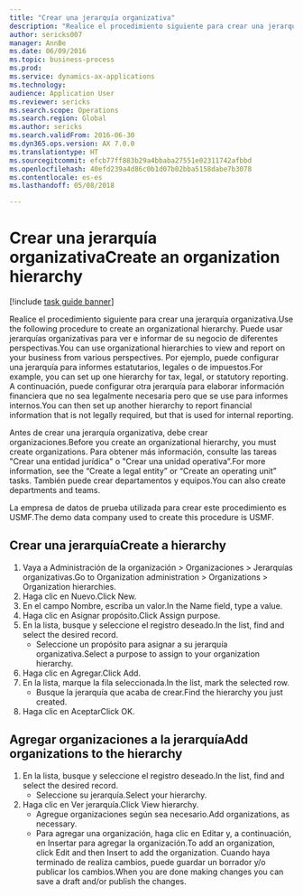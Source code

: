 ```yaml
--- 
title: "Crear una jerarquía organizativa"
description: "Realice el procedimiento siguiente para crear una jerarquía organizativa."
author: sericks007
manager: AnnBe
ms.date: 06/09/2016
ms.topic: business-process
ms.prod: 
ms.service: dynamics-ax-applications
ms.technology: 
audience: Application User
ms.reviewer: sericks
ms.search.scope: Operations
ms.search.region: Global
ms.author: sericks
ms.search.validFrom: 2016-06-30
ms.dyn365.ops.version: AX 7.0.0
ms.translationtype: HT
ms.sourcegitcommit: efcb77ff883b29a4bbaba27551e02311742afbbd
ms.openlocfilehash: 40efd239a4d86c0b1d07b02bba5158dabe7b3078
ms.contentlocale: es-es
ms.lasthandoff: 05/08/2018

---
```

# <a name="create-an-organization-hierarchy"></a><span data-ttu-id="92862-103">Crear una jerarquía organizativa</span><span class="sxs-lookup"><span data-stu-id="92862-103">Create an organization hierarchy</span></span>

[!include [task guide banner](../../includes/task-guide-banner.md)]

<span data-ttu-id="92862-104">Realice el procedimiento siguiente para crear una jerarquía organizativa.</span><span class="sxs-lookup"><span data-stu-id="92862-104">Use the following procedure to create an organizational hierarchy.</span></span> <span data-ttu-id="92862-105">Puede usar jerarquías organizativas para ver e informar de su negocio de diferentes perspectivas.</span><span class="sxs-lookup"><span data-stu-id="92862-105">You can use organizational hierarchies to view and report on your business from various perspectives.</span></span> <span data-ttu-id="92862-106">Por ejemplo, puede configurar una jerarquía para informes estatutarios, legales o de impuestos.</span><span class="sxs-lookup"><span data-stu-id="92862-106">For example, you can set up one hierarchy for tax, legal, or statutory reporting.</span></span> <span data-ttu-id="92862-107">A continuación, puede configurar otra jerarquía para elaborar información financiera que no sea legalmente necesaria pero que se use para informes internos.</span><span class="sxs-lookup"><span data-stu-id="92862-107">You can then set up another hierarchy to report financial information that is not legally required, but that is used for internal reporting.</span></span> 



<span data-ttu-id="92862-108">Antes de crear una jerarquía organizativa, debe crear organizaciones.</span><span class="sxs-lookup"><span data-stu-id="92862-108">Before you create an organizational hierarchy, you must create organizations.</span></span> <span data-ttu-id="92862-109">Para obtener más información, consulte las tareas "Crear una entidad jurídica" o "Crear una unidad operativa”.</span><span class="sxs-lookup"><span data-stu-id="92862-109">For more information, see the “Create a legal entity” or “Create an operating unit” tasks.</span></span> <span data-ttu-id="92862-110">También puede crear departamentos y equipos.</span><span class="sxs-lookup"><span data-stu-id="92862-110">You can also create departments and teams.</span></span> 



<span data-ttu-id="92862-111">La empresa de datos de prueba utilizada para crear este procedimiento es USMF.</span><span class="sxs-lookup"><span data-stu-id="92862-111">The demo data company used to create this procedure is USMF.</span></span>


## <a name="create-a-hierarchy"></a><span data-ttu-id="92862-112">Crear una jerarquía</span><span class="sxs-lookup"><span data-stu-id="92862-112">Create a hierarchy</span></span>
1. <span data-ttu-id="92862-113">Vaya a Administración de la organización > Organizaciones > Jerarquías organizativas.</span><span class="sxs-lookup"><span data-stu-id="92862-113">Go to Organization administration > Organizations > Organization hierarchies.</span></span>
2. <span data-ttu-id="92862-114">Haga clic en Nuevo.</span><span class="sxs-lookup"><span data-stu-id="92862-114">Click New.</span></span>
3. <span data-ttu-id="92862-115">En el campo Nombre, escriba un valor.</span><span class="sxs-lookup"><span data-stu-id="92862-115">In the Name field, type a value.</span></span>
4. <span data-ttu-id="92862-116">Haga clic en Asignar propósito.</span><span class="sxs-lookup"><span data-stu-id="92862-116">Click Assign purpose.</span></span>
5. <span data-ttu-id="92862-117">En la lista, busque y seleccione el registro deseado.</span><span class="sxs-lookup"><span data-stu-id="92862-117">In the list, find and select the desired record.</span></span>
    * <span data-ttu-id="92862-118">Seleccione un propósito para asignar a su jerarquía organizativa.</span><span class="sxs-lookup"><span data-stu-id="92862-118">Select a purpose to assign to your organization hierarchy.</span></span>  
6. <span data-ttu-id="92862-119">Haga clic en Agregar.</span><span class="sxs-lookup"><span data-stu-id="92862-119">Click Add.</span></span>
7. <span data-ttu-id="92862-120">En la lista, marque la fila seleccionada.</span><span class="sxs-lookup"><span data-stu-id="92862-120">In the list, mark the selected row.</span></span>
    * <span data-ttu-id="92862-121">Busque la jerarquía que acaba de crear.</span><span class="sxs-lookup"><span data-stu-id="92862-121">Find the hierarchy you just created.</span></span>  
8. <span data-ttu-id="92862-122">Haga clic en Aceptar</span><span class="sxs-lookup"><span data-stu-id="92862-122">Click OK.</span></span>

## <a name="add-organizations-to-the-hierarchy"></a><span data-ttu-id="92862-123">Agregar organizaciones a la jerarquía</span><span class="sxs-lookup"><span data-stu-id="92862-123">Add organizations to the hierarchy</span></span>
1. <span data-ttu-id="92862-124">En la lista, busque y seleccione el registro deseado.</span><span class="sxs-lookup"><span data-stu-id="92862-124">In the list, find and select the desired record.</span></span>
    * <span data-ttu-id="92862-125">Seleccione su jerarquía.</span><span class="sxs-lookup"><span data-stu-id="92862-125">Select your hierarchy.</span></span>  
2. <span data-ttu-id="92862-126">Haga clic en Ver jerarquía.</span><span class="sxs-lookup"><span data-stu-id="92862-126">Click View hierarchy.</span></span>
    * <span data-ttu-id="92862-127">Agregue organizaciones según sea necesario.</span><span class="sxs-lookup"><span data-stu-id="92862-127">Add organizations, as necessary.</span></span>  
    * <span data-ttu-id="92862-128">Para agregar una organización, haga clic en Editar y, a continuación, en Insertar para agregar la organización.</span><span class="sxs-lookup"><span data-stu-id="92862-128">To add an organization, click Edit and then Insert to add the organization.</span></span>     <span data-ttu-id="92862-129">Cuando haya terminado de realiza cambios, puede guardar un borrador y/o publicar los cambios.</span><span class="sxs-lookup"><span data-stu-id="92862-129">When you are done making changes you can save a draft and/or publish the changes.</span></span>  


